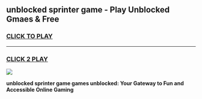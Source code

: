 
## unblocked sprinter game - Play Unblocked Gmaes & Free
<h3>
<a href="https://news.freeplayer.one?title=unblocked_sprinter_game&ref=23F">CLICK TO PLAY</a></h3>
<hr>

<h3>
<a href="https://news.freeplayer.one?title=unblocked_sprinter_game&ref=23F">CLICK 2 PLAY</a>
  
</h3>

<a href="https://news.freeplayer.one?title=unblocked_sprinter_game&ref=23F/"><img src="https://clearcache.store/games.png"></a>


**unblocked sprinter game games unblocked: Your Gateway to Fun and Accessible Online Gaming**
